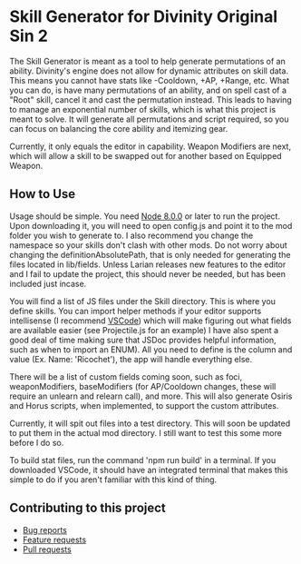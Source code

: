 Skill Generator for Divinity Original Sin 2
=======
The Skill Generator is meant as a tool to help generate permutations of an ability. Divinity's engine does not allow for dynamic attributes on skill data. This means you cannot have stats like -Cooldown, +AP, +Range, etc. What you can do, is have many permutations of an ability, and on spell cast of a "Root" skill, cancel it and cast the permutation instead. This leads to having to manage an exponential number of skills, which is what this project is meant to solve. It will generate all permutations and script required, so you can focus on balancing the core ability and itemizing gear.

Currently, it only equals the editor in capability. Weapon Modifiers are next, which will allow a skill to be swapped out for another based on Equipped Weapon.

## How to Use
Usage should be simple. You need [Node 8.0.0](https://nodejs.org/en/) or later to run the project. Upon downloading it, you will need to open config.js and point it to the mod folder you wish to generate to. I also recommend you change the namespace so your skills don't clash with other mods. Do not worry about changing the definitionAbsolutePath, that is only needed for generating the files located in lib/fields. Unless Larian releases new features to the editor and I fail to update the project, this should never be needed, but has been included just incase.

You will find a list of JS files under the Skill directory. This is where you define skills. You can import helper methods if your editor supports intellisense (I recommend [VSCode](https://code.visualstudio.com)) which will make figuring out what fields are available easier (see Projectile.js for an example) I have also spent a good deal of time making sure that JSDoc provides helpful information, such as when to import an ENUM). All you need to define is the column and value (Ex. Name: 'Ricochet'), the app will handle everything else.

There will be a list of custom fields coming soon, such as foci, weaponModifiers, baseModifiers (for AP/Cooldown changes, these will require an unlearn and relearn call), and more. This will also generate Osiris and Horus scripts, when implemented, to support the custom attributes.

Currently, it will spit out files into a test directory. This will soon be updated to put them in the actual mod directory. I still want to test this some more before I do so.

To build stat files, run the command 'npm run build' in a terminal. If you downloaded VSCode, it should have an integrated terminal that makes this simple to do if you aren't familiar with this kind of thing.

## Contributing to this project

* [Bug reports](CONTRIBUTING.md#bugs)
* [Feature requests](CONTRIBUTING.md#features)
* [Pull requests](CONTRIBUTING.md#pull-requests)
